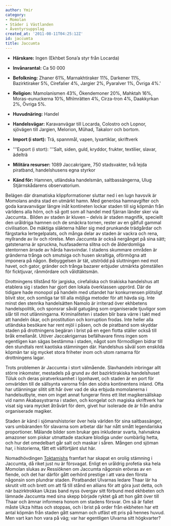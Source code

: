 ```yaml
---
author: Ymir
category:
- Momolan
- Städer i Västlanden
- Äventyrsuppslag
created_at: '2011-08-11T04:25:12Z'
id: jaccumta
title: Jaccumta
---
```

-   **Härskare:** Ingen (Ekhbet Sona’a styr från Locarda)

<!-- -->

-   **Invånarantal:** Ca 50 000

<!-- -->

-   **Befolkning:** Zhaner 61%, Marnakhtiraker 11%, Darkener 11%, Bazirktiraker 5%, Cirefalier 4%, Jargier 2%, Pyaralver 1%, Övriga 4%.'

<!-- -->

-   **Religion:** Mamolanismen 43%, Ökendemoner 20%, Mahktah 16%, Moras-eunuckerna 10%, Mhîmrätten 4%, Cirza-tron 4%, Daakkyrkan 2%, Övriga 5%.

<!-- -->

-   **Huvudnäring:** Handel

<!-- -->

-   **Handelsvägar:** Karavanvägar till Locarda, Colostro och Lopnor, sjövägen till Jargien, Melorion, Mûhad, Takalorr och bortom.

<!-- -->

-   **Import (i stort):** Trä, spannmål, vapen, lyxartiklar, skriftverk

<!-- -->

-   '''Export (i stort): '''Salt, siden, guld, kryddor, frukter, textilier, slavar, ädelträ

<!-- -->

-   **Militära resurser:** 1089 Jaccakrigare, 750 stadsvakter, två lejda piratband, handelshusens egna styrkor

<!-- -->

-   **Känd för:** Hamnen, utländska handelsmän, saltbassängerna, Ulug Stjärnskådarens observatorium.

Belägen där dramatiska klippformationer sluttar ned i en lugn havsvik är Momolans andra stad en utmärkt hamn. Med generösa hamnavgifter och goda karavanvägar längre inåt kontineten lockar staden till sig köpmän från världens alla hörn, och så gott som all handel med fjärran länder sker via Jaccumta.. Bilden av staden är kluven – delvis är staden magnifik, speciellt den uråldriga hamnen och de smäckra tornen, rester av en gåtfull gammal civilisation. De mäktiga släkterna håller sig med prunkande trädgårdar och färgstarka lertegelpalats, och många delar av staden är vackra och rena, myllrande av liv och rörelse. Men Jaccumta är också nergånget på sina sätt; gatstenarna är spruckna, husfasaderna slitna och de ålderdomliga stentornen ärrade av hårda havsvindar. I stadens skummare områden är gränderna trånga och smutsiga och husen skraltiga, oförmögna att imponera på någon. Bebyggelsen är tät, utströdd på sluttningen ned mot havet, och gator, gränder och trånga bazarer erbjuder utmärkta gömställen för ficktjuvar, rånmördare och våldtäktsmän.

Drottningens tillstånd för jargiska, cirefaliska och tirakiska handelshus att etablera sig i staden har gjort den lokala överklassen upprörd. Där de tidigare hade monopol på handeln med utlandet har konkurrensen plötsligt blivit stor, och somliga tar till alla möjliga metoder för att hävda sig. Inte minst den stenrika handelsätten Namolo är irriterad över ekhbetens handelspolitik, och sponsrar såväl gatugäng som organiserade tjuvligor som slår till mot utlänningarna. Kriminaliteten i staden blir bara värre i takt med att handeln ökar, och prostitution och korruption frodas. Inte heller alla utländska besökare har rent mjöl i påsen, och de piratband som skyddar staden på drottningens begäran i brist på en egen flotta ställer också till bråk emellanåt. Utöver Jaccakrigarnas befälhavare finns ingen som egentligen kan sägas bestämma i staden, något som förmodligen bidrar till den stundtals rent kaotiska stämningen där. Handelshus såväl som enskilda köpmän tar sig mycket stora friheter inom och utom ramarna för drottningens lagar.

Trots problemen är Jaccumta i stort välmående. Slavhandeln inbringar allt större inkomster, mestadels på grund av det bazirktirakiska handelshuset Tûluk och deras piratverksamhet i Igonhavet, och staden är en port för omvärlden till de sällsynta varorna från den södra kontinentens inland. Ofta har utlänningar slitit sitt hår över vad de ska erbjuda momolanerna i handelsutbyte, men om inget annat fungerar finns ett litet magikersällskap vid namn Akabasystrarna i staden, och kongelat och magiska skriftverk har visat sig vara mycket åtråvärt för dem, givet hur isolerade de är från andra organiserade magiker.

Staden är känd i sjömanshistorier över hela världen för sina saltbassänger, vars umbäranden för slavarna som arbetar där har nått smått legendariska proportioner. Målande bilder som brukar ges inkluderar svarta, halvnakna amazoner som piskar utmattade stackare blodiga under oumbärlig hetta, och hur det omedelbart går salt och maskar i såren. Mången ond sjöman har, i historierna, fått ett välförtjänt slut här.

Nomadhövdingen [Toktamishs] framfart har skapat en orolig stämning i Jaccumta, då riket just nu är försvagat. Enligt en uråldrig profetia ska hela Momolan slukas av Ressiöknen om Jaccumta någonsin erövras av en fiende, och det har därför gått oerhörd prestige i att vara den första någonsin som plundrar staden. Piratbandet Ulvarnas ledare Thaar lär ha skrutit vitt och brett om att få till stånd en allians för att göra just detta, och när bazirktrokkan Ukzas band nyss övergav sitt förbund med ekhbeten och lämnade Jaccumta med sina skepp började ryktet gå att hon gått över till Thaar och ämnar informera honom om stadens försvar. Om så är fallet måste Ukza hittas och stoppas, och i brist på order från ekbheten har ett antal köpmän från staden gått samman och utfäst ett pris på hennes huvud. Men vart kan hon vara på väg; var har egentligen Ulvarna sitt högkvarter?

  [Toktamishs]: Toktamish